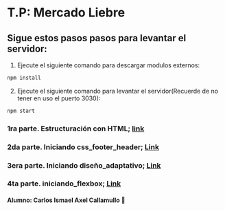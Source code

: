 # T.P: Mercado Liebre
## Sigue estos pasos pasos para levantar el servidor:

1. Ejecute el siguiente comando para descargar modulos externos:
```bash
npm install
```
2. Ejecute el siguiente comando para levantar el servidor(Recuerde de no tener en uso el puerto 3030):
```bash
npm start
```
### 1ra parte. Estructuración con HTML; [link](https://github.com/IsmaelAxel/mercado_liebre/tree/estructuraci%C3%B3n_html)
### 2da parte. Iniciando css_footer_header; [Link](https://github.com/IsmaelAxel/mercado_liebre/tree/css_header_footer)
### 3era parte. Iniciando diseño_adaptativo; [Link](https://github.com/IsmaelAxel/mercado_liebre/tree/iniciando_dise%C3%B1o_adaptativo)
### 4ta parte. iniciando_flexbox; [Link](https://github.com/IsmaelAxel/mercado_liebre/tree/iniciando_flexblox)
#### Alumno: Carlos Ismael Axel Callamullo 🤖